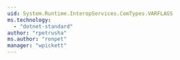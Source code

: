 ```yaml
---
uid: System.Runtime.InteropServices.ComTypes.VARFLAGS
ms.technology: 
  - "dotnet-standard"
author: "rpetrusha"
ms.author: "ronpet"
manager: "wpickett"
---
```

